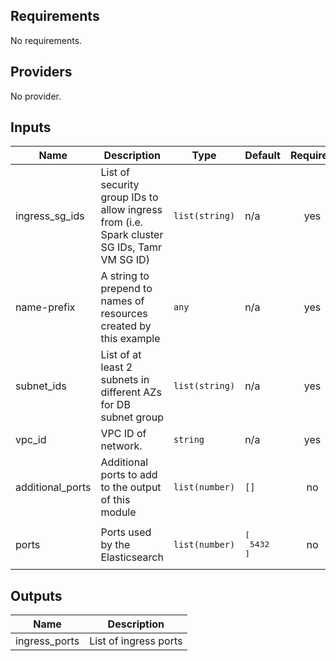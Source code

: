 <!-- BEGINNING OF PRE-COMMIT-TERRAFORM DOCS HOOK -->
## Requirements

No requirements.

## Providers

No provider.

## Inputs

| Name | Description | Type | Default | Required |
|------|-------------|------|---------|:--------:|
| ingress\_sg\_ids | List of security group IDs to allow ingress from (i.e. Spark cluster SG IDs, Tamr VM SG ID) | `list(string)` | n/a | yes |
| name-prefix | A string to prepend to names of resources created by this example | `any` | n/a | yes |
| subnet\_ids | List of at least 2 subnets in different AZs for DB subnet group | `list(string)` | n/a | yes |
| vpc\_id | VPC ID of network. | `string` | n/a | yes |
| additional\_ports | Additional ports to add to the output of this module | `list(number)` | `[]` | no |
| ports | Ports used by the Elasticsearch | `list(number)` | <pre>[<br>  5432<br>]</pre> | no |

## Outputs

| Name | Description |
|------|-------------|
| ingress\_ports | List of ingress ports |

<!-- END OF PRE-COMMIT-TERRAFORM DOCS HOOK -->
